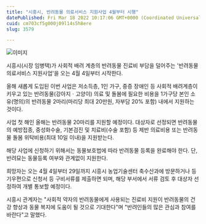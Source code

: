 ```yaml
---
title: "시흥시, 반려동물 의료서비스 지원사업 4월부터 시행"
datePublished: Fri Mar 18 2022 10:17:06 GMT+0000 (Coordinated Universal Time)
cuid: cm703cf5g000j09l14s5h8ere
slug: 3579

---
```



![이미지](https://cdn.hashnode.com/res/hashnode/image/upload/v1739254702937/b39238ba-2071-458d-a115-12d531942150.jpeg)

시흥시(시장 임병택)가 사회적 배려 계층의 반려동물 진료비 부담을 덜어주는 '반려동물 의료서비스 지원사업'을 오는 4월 4일부터 시작한다.

올해 새롭게 도입된 이번 사업은 저소득층, 1인 가구, 중증 장애인 등 사회적 배려계층이 키우고 있는 반려동물(강아지ㆍ고양이) 의료 및 돌봄에 필요한 비용을 1가구당 본인 소유(명의)의 반려동물 2마리(마리당 최대 20만원, 자부담 20% 포함) 내에서 지원하는 것이다.

사업 첫 해인 올해는 반려동물 20마리를 지원할 예정이다. 대상자로 선정되면 반려동물의 예방접종, 중성화수술, 기본검진 및 치료비(수술 포함) 등 제반 의료비용 또는 반려동물 돌봄 위탁비용(최대 10일 이내)을 지원받는다.

해당 사업에 신청하기 위해서는 동물보호법에 따라 반려동물 등록을 완료해야 한다. 단, 반려묘는 동물등록 여부와 관계없이 지원한다.

희망자는 오는 4월 4일부터 29일까지 시흥시 농업기술센터 축수산과에 방문하거나 등기우편으로 신청서 등 구비서류를 제출하면 되며, 해당 부서에서 서류 검토 후 대상자 선정하여 개별 통보할 예정이다.

시흥시 관계자는 "사회적 약자의 반려동물에게 사용되는 진료비 지원이 반려동물의 건강 향상과 동물 복지에 도움이 될 것으로 기대한다"며 "반려인들의 많은 관심과 참여를 바란다"고 말했다.